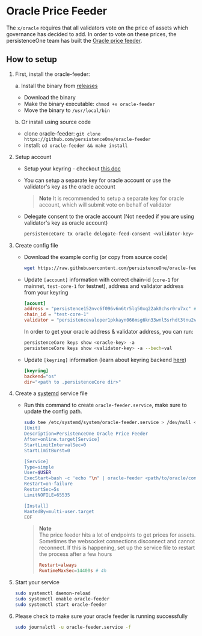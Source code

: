 # Oracle Price Feeder

The `x/oracle` requires that all validators vote on the price of assets which governance has decided to add. In order to vote on these prices, the persistenceOne team has built the [Oracle price feeder](https://github.com/persistenceOne/oracle-feeder).

## How to setup

1. First, install the oracle-feeder:

    a. Install the binary from [releases](https://github.com/persistenceOne/oracle-feeder/releases)
    - Download the binary
    - Make the binary executable: `chmod +x oracle-feeder`
    - Move the binary to `/usr/local/bin`

    b. Or install using source code
    - clone oracle-feeder: `git clone https://github.com/persistenceOne/oracle-feeder`
    - install: `cd oracle-feeder && make install`

1. Setup account

    - Setup your keyring - checkout [this doc](https://docs.cosmos.network/v0.46/run-node/keyring.html)
    - You can setup a separate key for oracle account or use the validator's key as the oracle account

        > **Note**
        > It is recommended to setup a separate key for oracle account, which will submit vote on behalf of validator

    - Delegate consent to the oracle account (Not needed if you are using validator's key as oracle account)

        ```sh
        persistenceCore tx oracle delegate-feed-consent <validator-key> $(persistenceCore keys show <oracle-key> -a)
        ```

1. Create config file

    - Download the example config (or copy from source code)

        ```sh
        wget https://raw.githubusercontent.com/persistenceOne/oracle-feeder/main/price-feeder.example.toml
        ```

    - Update `[account]` information with correct chain-id (`core-1` for mainnet, `test-core-1` for testnet), address and validator address from your keyring

        ```toml
        [acount]
        address = "persistence152nvc6f096v6n6tr5lg50xq22ak0chsr0ru7xc" # oracle account address
        chain_id = "test-core-1"
        validator = "persistencevaloper1pkkayn066msg6kn33wnl5srhdt3tnu2v94kvz9"
        ```

        In order to get your oracle address & validator address, you can run:

        ```sh
        persistenceCore keys show <oracle-key> -a
        persistenceCore keys show <validator-key> -a --bech=val
        ```

    - Update `[keyring]` information (learn about keyring backend [here](https://docs.cosmos.network/v0.46/run-node/keyring.html))

        ```toml
        [keyring]
        backend="os"
        dir="<path to .persistenceCore dir>"
        ```

1. Create a [systemd](https://systemd.io/) service file

    - Run this command to create `oracle-feeder.service`, make sure to update the config path.

        ```sh
        sudo tee /etc/systemd/system/oracle-feeder.service > /dev/null <<EOF
        [Unit]
        Description=PersistenceOne Oracle Price Feeder
        After=online.target[Service]
        StartLimitIntervalSec=0
        StartLimitBurst=0

        [Service]
        Type=simple
        User=$USER
        ExecStart=bash -c 'echo "\n" | oracle-feeder <path/to/oracle/config.toml> --log-level debug'
        Restart=on-failure
        RestartSec=5s
        LimitNOFILE=65535

        [Install]
        WantedBy=multi-user.target
        EOF
        ```

        > **Note**  
        > The price feeder hits a lot of endpoints to get prices for assets. Sometimes the websocket connections disconnect and cannot reconnect. If this is happening, set up the service file to restart the process after a few hours
        > ```toml
        > Restart=always
        > RuntimeMaxSec=14400s # 4h
        > ```

1. Start your service

    ```sh
    sudo systemctl daemon-reload
    sudo systemctl enable oracle-feeder
    sudo systemctl start oracle-feeder
    ```

1. Please check to make sure your oracle feeder is running successfully

    ```sh
    sudo journalctl -u oracle-feeder.service -f
    ```
